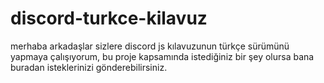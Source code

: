 # discord-turkce-kilavuz
merhaba arkadaşlar sizlere discord js kılavuzunun türkçe sürümünü yapmaya çalışıyorum, bu proje kapsamında istediğiniz bir şey olursa bana buradan isteklerinizi gönderebilirsiniz.
